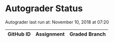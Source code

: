 # Autograder Status
Autograder last run at: November 10, 2018 at 07:20

| GitHub ID | Assignment | Graded Branch |
|-----------|------------|---------------|
